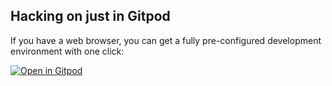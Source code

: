 ## Hacking on just in Gitpod

If you have a web browser, you can get a fully pre-configured development environment with one click:

[![Open in Gitpod](https://gitpod.io/button/open-in-gitpod.svg)](https://gitpod.io/#https://github.com/just-js/just)